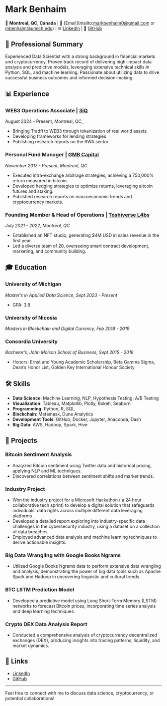# Mark Benhaim

📍 **Montreal, QC, Canada** | 📧 [Email](mailto:markbenhaim0@gmail.com or mbenhaim@umich.edu) | 🌐 [LinkedIn](https://www.linkedin.com/in/mark-benhaim) | 📁 [GitHub](https://github.com/benhaim23)

## 💼 Professional Summary
Experienced Data Scientist with a strong background in financial markets and cryptocurrency. Proven track record of delivering high-impact data analysis and predictive models, leveraging extensive technical skills in Python, SQL, and machine learning. Passionate about utilizing data to drive successful business outcomes and informed decision-making.

## 📊 Experience


### **WEB3 Operations Associate | [3iQ](#)**
August 2024 - Present, Montreal, QC_
- Bringing Tradfi to WEB3 through tokenization of real world assets
- Developing frameworks for lending strategies
- Publishing research reports on the RWA sector

### **Personal Fund Manager | [GMB Capital](#)**
_November 2017 - Present, Montreal, QC_
- Executed intra-exchange arbitrage strategies, achieving a 750,000% return measured in bitcoin.
- Developed hedging strategies to optimize returns, leveraging altcoin futures and staking.
- Published research reports on macroeconomic trends and cryptocurrency markets.

### **Founding Member & Head of Operations | [Toshiverse L4bs](#)**
_July 2021 - 2022, Montreal, QC_
- Established an NFT studio, generating $4M USD in sales revenue in the first year.
- Led a diverse team of 20, overseeing smart contract development, marketing, and community building.

## 🎓 Education

### **University of Michigan**
_Master’s in Applied Data Science, Sept 2023 - Present_
- GPA: 3.8

### **University of Nicosia**
_Masters in Blockchain and Digital Currency, Feb 2018 - 2019_

### **Concordia University**
_Bachelor’s, John Molson School of Business, Sept 2015 - 2018_
- Honors: Ernst and Young Academic Scholarship, Beta Gamma Sigma, Dean’s Honor List, Golden Key International Honour Society

## 🛠 Skills

- **Data Science**: Machine Learning, NLP, Hypothesis Testing, A/B Testing
- **Visualization**: Tableau, Matplotlib, Plotly, Bokeh, Seaborn
- **Programming**: Python, R, SQL
- **Blockchain**: Metamask, Dune Analytics
- **Development Tools**: GitHub, Docker, Jupyter, Anaconda, Dash
- **Big Data**: AWS, Hadoop, Spark, Hive

## 🚀 Projects

### **Bitcoin Sentiment Analysis**
- Analyzed Bitcoin sentiment using Twitter data and historical pricing, applying NLP and ML techniques.
- Discovered correlations between sentiment shifts and market trends.

### **Industry Project**
- Won the industry project for a Microsoft Hackathon ( a 24 hour collaborative tech sprint) to develop a digital solution that safeguards individuals' data rights across multiple different data leveraging platforms
- Developed a detailed report exploring into industry-specific data challenges in the cybersecurity industry, using a dataset on a collection of data breaches.
- Employed advanced data analysis and machine learning techniques to derive actionable insights.

### **Big Data Wrangling with Google Books Ngrams**
- Utilized Google Books Ngrams data to perform extensive data wrangling and analysis, demonstrating the power of big data tools such as Apache Spark and Hadoop in uncovering linguistic and cultural trends.

### **BTC LSTM Prediction Model**
- Developed a predictive model using Long Short-Term Memory (LSTM) networks to forecast Bitcoin prices, incorporating time series analysis and deep learning techniques.

### **Crypto DEX Data Analysis Report**
- Conducted a comprehensive analysis of cryptocurrency decentralized exchanges (DEX), producing insights into trading patterns, liquidity, and market dynamics.

## 🔗 Links
- [LinkedIn](https://www.linkedin.com/in/mark-benhaim)
- [GitHub](https://github.com/benhaim23)

---

Feel free to connect with me to discuss data science, cryptocurrency, or potential collaborations!

